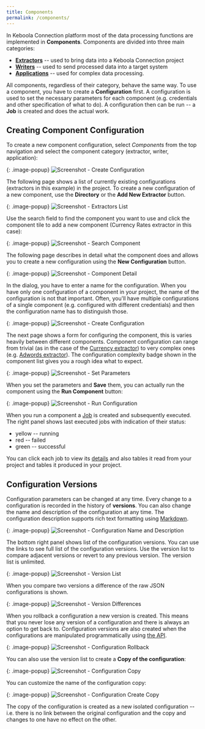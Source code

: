 ```yaml
---
title: Components
permalink: /components/
---
```


In Keboola Connection platform most of the data processing functions are implemented in **Components**. 
Components are divided into three main categories:

- [**Extractors**](/components/extractors/) -- used to bring data into a Keboola Connection project
- [**Writers**](/components/writers/) -- used to send processed data into a target system
- [**Applications**](/components/applications/) -- used for complex data processing.

All components, regardless of their category, behave the same way. To use a component, you have to 
create a **Configuration** first. A configuration is used to set the necessary parameters for each 
component (e.g. credentials and other specification of what to do). A configuration then can be run
-- a **Job** is created and does the actual work.

## Creating Component Configuration
To create a new component configuration, select *Components* from the top navigation and select the
component category (extractor, writer, application):

{: .image-popup}
![Screenshot - Create Configuration](/components/configuration-1.png)

The following page shows a list of currently existing configurations (extractors in this example)
in the project. To create a new configuration of a new component, 
use the **Directory** or the **Add New Extractor** button.

{: .image-popup}
![Screenshot - Extractors List](/components/configuration-2.png)

Use the search field to find the component you want to use and click the component tile to 
add a new component (Currency Rates extractor in this case):

{: .image-popup}
![Screenshot - Search Component](/components/configuration-3.png)

The following page describes in detail what the component does and allows you to create a new configuration 
using the **New Configuration** button.

{: .image-popup}
![Screenshot - Component Detail](/components/configuration-4.png)

In the dialog, you have to enter a name for the configuration. When you have only one configuration of a
component in your project, the name of the configuration is not that important. Often, you'll have
multiple configurations of a single component (e.g. configured with different credentials) and then
the configuration name has to distinguish those.

{: .image-popup}
![Screenshot - Create Configuration](/components/configuration-5.png)

The next page shows a form for configuring the component, this is varies heavily between different components.
Component configuration can range from trivial (as in the case of the 
[Currency extractor](/components/extractors/other/currency-rates/)) to very complex
ones (e.g. [Adwords extractor](/components/extractors/marketing-sales/google-adwords-reports/)). The configuration
complexity badge shown in the component list gives you a rough idea what to expect.

{: .image-popup}
![Screenshot - Set Parameters](/components/configuration-6.png)

When you set the parameters and **Save** them, you can actually run the component using the **Run Component** button:

{: .image-popup}
![Screenshot - Run Configuration](/components/configuration-7.png)

When you run a component a [Job](/management/jobs/) is created and subsequently executed. The right panel shows last executed jobs
with indication of their status:

- yellow -- running
- red -- failed
- green -- successful

You can click each job to view its [details](/management/jobs/) and also tables it read from your project and 
tables it produced in your project.

## Configuration Versions
Configuration parameters can be changed at any time. Every change to a configuration is recorded 
in the history of **versions**. You can also change the name and description of the configuration at any time. 
The configuration description supports rich text formatting using [Markdown](https://ghost.org/blog/markdown/).

{: .image-popup}
![Screenshot - Configuration Name and Description](/components/configuration-13.png)

The bottom right panel shows list of the configuration versions. You can use the links to see full list of 
the configuration versions. Use the version list to compare adjacent versions or revert to any previous 
version. The version list is unlimited. 

{: .image-popup}
![Screenshot - Version List](/components/configuration-8.png)

When you compare two versions a difference of the raw JSON configurations is shown. 

{: .image-popup}
![Screenshot - Version Differences](/components/configuration-9.png)

When you rollback a configuration a new version is created. This means that you never lose any version of
a configuration and there is always an option to get back to. Configuration versions are also created when 
the configurations are manipulated programmatically using [the API](https://developers.keboola.com/overview/api/).

{: .image-popup}
![Screenshot - Configuration Rollback](/components/configuration-10.png)

You can also use the version list to create a **Copy of the configuration**:

{: .image-popup}
![Screenshot - Configuration Copy](/components/configuration-11.png)

You can customize the name of the configuration copy:

{: .image-popup}
![Screenshot - Configuration Create Copy](/components/configuration-12.png)

The copy of the configuration is created as a new isolated configuration -- i.e. there is no link 
between the original configuration and the copy and changes to one have no effect on the other.
